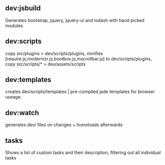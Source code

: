 ## dev:jsbuild

Generates bootstrap, jquery, jquery-ui and lodash with hand picked modules
## dev:scripts

copy src/plugins > dev/scripts/plugins, minifies [require.js,modernizr.js,bootbox.js,mscrollbar.js] to dev/scripts/plugins, copy src/scripts/* > dev/assets/scripts
## dev:templates

creates dev/scripts/templates | pre-compiled jade templates for browser useage.
## dev:watch

generates dev/ files on changes + livereloads afterwards
## tasks

Shows a list of custom tasks and their description, filtering out all individual tasks
